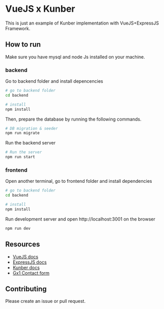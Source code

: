 # VueJS x Kunber

This is just an example of Kunber implementation with VueJS+ExpressJS Framework.

## How to run

Make sure you have mysql and node Js installed on your machine.

### backend

Go to backend folder and install depencencies

```bash
# go to backend folder
cd backend

# install
npm install
```

Then, prepare the database by running the following commands.

```bash
# DB migration & seeder
npm run migrate
```

Run the backend server

```bash
# Run the server
npm run start
```

### frontend

Open another terminal, go to frontend folder and install dependencies
```bash
# go to backend folder
cd backend

# install
npm install
```

Run development server and open http://localhost:3001 on the browser
```bash
npm run dev
```

## Resources

- [VueJS docs](https://vuejs.org/guide/introduction.html)
- [ExpressJS docs](https://expressjs.com/en/4x/api.html)
- [Kunber docs](https://about-kunber.zone.id/p/docs)
- [Gx1 Contact form](https://gx1.org/contact)

## Contributing

Please create an issue or pull request.
